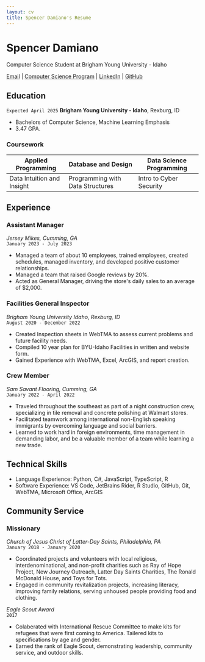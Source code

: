```yaml
---
layout: cv
title: Spencer Damiano's Resume
---
```

# Spencer Damiano
Computer Science Student at Brigham Young University - Idaho

<div id="webaddress">
<a href="dam17003@byui.edu">Email</a>
| <a href="https://www.byui.edu/majors/computer-science-bs">Computer Science Program</a>
| <a href="https://www.linkedin.com/in/spencer-damiano-b3ab30218/">LinkedIn</a>
| <a href="https://github.com/Spencer-Damiano">GitHub</a>
</div>

<!-- https://www.monique.tech/the-art-of-markdown -->

## Education

`Expected April 2025`
__Brigham Young University - Idaho__, Rexburg, ID
- Bachelors of Computer Science, Machine Learning Emphasis
- 3.47 GPA.

### Coursework

| Applied Programming     | Database and Design     | Data Science Programming |
| ----------------------- | ----------------------- | ------------------------ |
| Data Intuition and Insight | Programming with Data Structures | Intro to Cyber Security |



## Experience

### Assistant Manager
_Jersey Mikes, Cumming, GA_  
`January 2023 - July 2023`
- Managed a team of about 10 employees, trained employees, created schedules, managed inventory, and developed positive customer relationships.
- Managed a team that raised Google reviews by 20%.
- Acted as General Manager, driving the store's daily sales to an average of $2,000.

### Facilities General Inspector
_Brigham Young University Idaho, Rexburg, ID_  
`August 2020 - December 2022`
- Created Inspection sheets in WebTMA to assess current problems and future facility needs.
- Compiled 10 year plan for BYU-Idaho Facilities in written and website form.
- Gained Experience with WebTMA, Excel, ArcGIS, and report creation.

### Crew Member
_Sam Savant Flooring, Cumming, GA_  
`January 2022 - April 2022`
- Traveled throughout the southeast as part of a night construction crew, specializing in tile removal and concrete polishing at Walmart stores.
- Facilitated teamwork among international non-English speaking immigrants by overcoming language and social barriers.
- Learned to work hard in foreign environments, time management in demanding labor, and be a valuable member of a team while learning a new trade.

## Technical Skills
- Language Experience: Python, C#, JavaScript, TypeScript, R
- Software Experience: VS Code, JetBrains Rider, R Studio, GitHub, Git, WebTMA, Microsoft Office, ArcGIS

## Community Service

### Missionary
_Church of Jesus Christ of Latter-Day Saints, Philadelphia, PA_  
`January 2018 - January 2020`
- Coordinated projects and volunteers with local religious, interdenominational, and non-profit charities such as Ray of Hope Project, New Journey Outreach, Latter Day Saints Charities, The Ronald McDonald House, and Toys for Tots.
- Engaged in community revitalization projects, increasing literacy, improving family relations, serving unhoused people providing food and clothing.

_Eagle Scout Award_ <br>
`2017`
- Colaberated with International Rescue Committee to make kits for refugees that were first coming to America. Tailered kits to specifications by age and gender.
- Earned the rank of Eagle Scout, demonstrating leadership, community service, and outdoor skills.

<!-- ### Footer

Last updated: June 2024 -->



